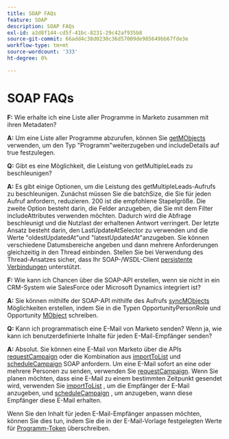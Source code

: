 ```yaml
---
title: SOAP FAQs
feature: SOAP
description: SOAP FAQs
exl-id: a2d8f144-cd5f-41bc-8231-29c42af935b8
source-git-commit: 66add4c38d0230c36d57009de985649bb67fde3e
workflow-type: tm+mt
source-wordcount: '333'
ht-degree: 0%

---
```


# SOAP FAQs

**F:** Wie erhalte ich eine Liste aller Programme in Marketo zusammen mit ihren Metadaten?

**A:** Um eine Liste aller Programme abzurufen, können Sie [getMObjects](./getmobjects.md) verwenden, um den Typ &quot;Programm&quot;weiterzugeben und includeDetails auf true festzulegen.

**Q:** Gibt es eine Möglichkeit, die Leistung von getMultipleLeads zu beschleunigen?

**A:** Es gibt einige Optionen, um die Leistung des getMultipleLeads-Aufrufs zu beschleunigen. Zunächst müssen Sie die batchSize, die Sie für jeden Aufruf anfordern, reduzieren. 200 ist die empfohlene Stapelgröße. Die zweite Option besteht darin, die Felder anzugeben, die Sie mit dem Filter includeAttributes verwenden möchten. Dadurch wird die Abfrage beschleunigt und die Nutzlast der erhaltenen Antwort verringert. Der letzte Ansatz besteht darin, den LastUpdateAtSelector zu verwenden und die Werte &quot;oldestUpdatedAt&quot;und &quot;latestUpdatedAt&quot;anzugeben. Sie können verschiedene Datumsbereiche angeben und dann mehrere Anforderungen gleichzeitig in den Thread einbinden. Stellen Sie bei Verwendung des Thread-Ansatzes sicher, dass Ihr SOAP-/WSDL-Client [persistente Verbindungen](https://www.w3.org/Protocols/rfc2616/rfc2616-sec8.html) unterstützt.

**F:** Wie kann ich Chancen über die SOAP-API erstellen, wenn sie nicht in ein CRM-System wie SalesForce oder Microsoft Dynamics integriert ist?

**A:** Sie können mithilfe der SOAP-API mithilfe des Aufrufs [syncMObjects](syncmobjects.md) Möglichkeiten erstellen, indem Sie in die Typen OpportunityPersonRole und Opportunity [MObject](marketo-objects.md) schreiben.

**Q:** Kann ich programmatisch eine E-Mail von Marketo senden? Wenn ja, wie kann ich benutzerdefinierte Inhalte für jeden E-Mail-Empfänger senden?

**A:** Absolut. Sie können eine E-Mail von Marketo über die APIs [requestCampaign](requestcampaign.md) oder die Kombination aus [importToList](importtolist.md) und [scheduleCampaign](schedulecampaign.md) SOAP anfordern. Um eine E-Mail sofort an eine oder mehrere Personen zu senden, verwenden Sie [requestCampaign](requestcampaign.md). Wenn Sie planen möchten, dass eine E-Mail zu einem bestimmten Zeitpunkt gesendet wird, verwenden Sie [importToList](importtolist.md) , um die Empfänger der E-Mail anzugeben, und [scheduleCampaign](schedulecampaign.md) , um anzugeben, wann diese Empfänger diese E-Mail erhalten.

Wenn Sie den Inhalt für jeden E-Mail-Empfänger anpassen möchten, können Sie dies tun, indem Sie die in der E-Mail-Vorlage festgelegten Werte für [Programm-Token](../rest-api/tokens.md) überschreiben.
